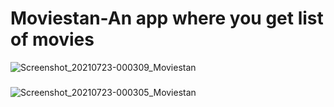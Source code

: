 # Moviestan-An app where you get list of movies



![Screenshot_20210723-000309_Moviestan](https://user-images.githubusercontent.com/65516859/126691165-a7c80d00-d1ca-4f04-9fd1-a2403c2acf9b.jpg)


###
![Screenshot_20210723-000305_Moviestan](https://user-images.githubusercontent.com/65516859/126691280-63fc216d-b190-4b84-af35-72c462c00aed.jpg)
